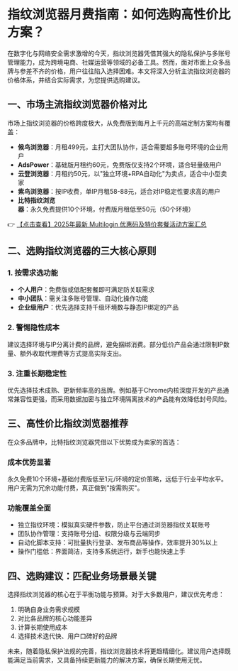 # 指纹浏览器月费指南：如何选购高性价比方案？

在数字化与网络安全需求激增的今天，指纹浏览器凭借其强大的隐私保护与多账号管理能力，成为跨境电商、社媒运营等领域的必备工具。然而，面对市面上众多品牌与参差不齐的价格，用户往往陷入选择困难。本文将深入分析主流指纹浏览器的价格体系，并结合实际需求，为您提供选购建议。

## 一、市场主流指纹浏览器价格对比

市场上指纹浏览器的价格跨度极大，从免费版到每月上千元的高端定制方案均有覆盖：

- **候鸟浏览器**：月租499元，主打大团队协作，适合需要超多账号环境的企业用户
- **AdsPower**：基础版月租约60元，免费版仅支持2个环境，适合轻量级用户
- **云登浏览器**：月租约50元，以"独立环境+RPA自动化"为卖点，适合中小型卖家
- **紫鸟浏览器**：按IP收费，单IP月租58-88元，适合对IP稳定性要求高的用户
- **比特指纹浏览器**：永久免费提供10个环境，付费版月租低至50元（50个环境）

👉 [【点击查看】2025年最新 Multilogin 优惠码及特价套餐活动方案汇总](https://bit.ly/multIlogin)

## 二、选购指纹浏览器的三大核心原则

### 1. 按需求选功能

- **个人用户**：免费版或低配套餐即可满足防关联需求
- **中小团队**：需关注多账号管理、自动化操作功能
- **企业级用户**：优先选择支持千级环境数与静态IP绑定的产品

### 2. 警惕隐性成本

建议选择环境与IP分离计费的品牌，避免捆绑消费。部分低价产品会通过限制IP数量、额外收取代理费等方式提高实际支出。

### 3. 注重长期稳定性

优先选择技术成熟、更新频率高的品牌。例如基于Chrome内核深度开发的产品通常兼容性更强，而采用数据加密与独立环境隔离技术的产品能有效降低封号风险。

## 三、高性价比指纹浏览器推荐

在众多品牌中，比特指纹浏览器凭借以下优势成为卖家的首选：

### 成本优势显著

永久免费10个环境+基础付费版低至1元/环境的定价策略，远低于行业平均水平。用户无需为冗余功能付费，真正做到"按需购买"。

### 功能覆盖全面

- 独立指纹环境：模拟真实硬件参数，防止平台通过浏览器指纹关联账号
- 团队协作管理：支持账号分组、权限分级与云端同步
- 自动化脚本支持：可批量执行登录、发布商品等操作，效率提升30%以上
- 操作门槛低：界面简洁，支持多系统运行，新手也能快速上手

## 四、选购建议：匹配业务场景最关键

选择指纹浏览器的核心在于平衡功能与预算。对于大多数用户，建议优先考虑：

1. 明确自身业务需求规模
2. 对比各品牌的核心功能差异
3. 计算长期使用成本
4. 选择技术迭代快、用户口碑好的品牌

未来，随着隐私保护法规的完善，指纹浏览器技术将更趋精细化。建议用户选择既能满足当前需求，又具备持续更新能力的解决方案，确保长期使用无忧。